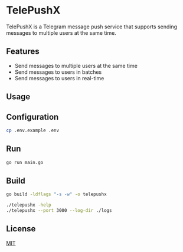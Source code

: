 # TelePushX

TelePushX is a Telegram message push service that supports sending messages to multiple users at the same time.

## Features

- Send messages to multiple users at the same time
- Send messages to users in batches
- Send messages to users in real-time

## Usage


## Configuration

```bash
cp .env.example .env
```

## Run

```bash
go run main.go
```     

## Build

```bash
go build -ldflags "-s -w" -o telepushx 
```

```bash
./telepushx -help
./telepushx --port 3000 --log-dir ./logs 
```


## License

[MIT](./LICENSE)
